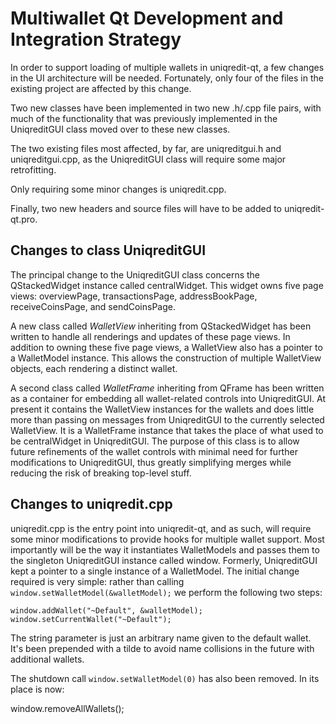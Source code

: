 Multiwallet Qt Development and Integration Strategy
===================================================

In order to support loading of multiple wallets in uniqredit-qt, a few changes in the UI architecture will be needed.
Fortunately, only four of the files in the existing project are affected by this change.

Two new classes have been implemented in two new .h/.cpp file pairs, with much of the functionality that was previously
implemented in the UniqreditGUI class moved over to these new classes.

The two existing files most affected, by far, are uniqreditgui.h and uniqreditgui.cpp, as the UniqreditGUI class will require
some major retrofitting.

Only requiring some minor changes is uniqredit.cpp.

Finally, two new headers and source files will have to be added to uniqredit-qt.pro.

Changes to class UniqreditGUI
---------------------------
The principal change to the UniqreditGUI class concerns the QStackedWidget instance called centralWidget.
This widget owns five page views: overviewPage, transactionsPage, addressBookPage, receiveCoinsPage, and sendCoinsPage.

A new class called *WalletView* inheriting from QStackedWidget has been written to handle all renderings and updates of
these page views. In addition to owning these five page views, a WalletView also has a pointer to a WalletModel instance.
This allows the construction of multiple WalletView objects, each rendering a distinct wallet.

A second class called *WalletFrame* inheriting from QFrame has been written as a container for embedding all wallet-related
controls into UniqreditGUI. At present it contains the WalletView instances for the wallets and does little more than passing on messages
from UniqreditGUI to the currently selected WalletView. It is a WalletFrame instance
that takes the place of what used to be centralWidget in UniqreditGUI. The purpose of this class is to allow future
refinements of the wallet controls with minimal need for further modifications to UniqreditGUI, thus greatly simplifying
merges while reducing the risk of breaking top-level stuff.

Changes to uniqredit.cpp
----------------------
uniqredit.cpp is the entry point into uniqredit-qt, and as such, will require some minor modifications to provide hooks for
multiple wallet support. Most importantly will be the way it instantiates WalletModels and passes them to the
singleton UniqreditGUI instance called window. Formerly, UniqreditGUI kept a pointer to a single instance of a WalletModel.
The initial change required is very simple: rather than calling `window.setWalletModel(&walletModel);` we perform the
following two steps:

	window.addWallet("~Default", &walletModel);
	window.setCurrentWallet("~Default");

The string parameter is just an arbitrary name given to the default wallet. It's been prepended with a tilde to avoid name collisions in the future with additional wallets.

The shutdown call `window.setWalletModel(0)` has also been removed. In its place is now:

window.removeAllWallets();
